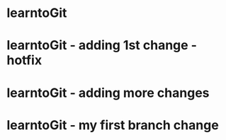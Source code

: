 # learntoGit
# learntoGit - adding 1st change - hotfix
# learntoGit - adding more changes
# learntoGit - my first branch change
